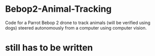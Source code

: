 # Bebop2-Animal-Tracking
Code for a Parrot Bebop 2 drone to track animals (will be verified using dogs) steered autonomously from a computer using computer vision.

# still has to be written

